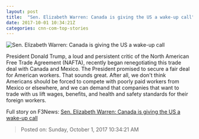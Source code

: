 ```yaml
---
layout: post
title:  "Sen. Elizabeth Warren: Canada is giving the US a wake-up call"
date: 2017-10-01 10:34:21Z
categories: cnn-com-top-stories
---
```


![Sen. Elizabeth Warren: Canada is giving the US a wake-up call](http://i2.cdn.cnn.com/cnnnext/dam/assets/170425110740-01-trump-trudeau-file-0425-super-tease.jpg)

President Donald Trump, a loud and persistent critic of the North American Free Trade Agreement (NAFTA), recently began renegotiating this trade deal with Canada and Mexico. The President promised to secure a fair deal for American workers. That sounds great. After all, we don't think Americans should be forced to compete with poorly paid workers from Mexico or elsewhere, and we can demand that companies that want to trade with us lift wages, benefits, and health and safety standards for their foreign workers.


Full story on F3News: [Sen. Elizabeth Warren: Canada is giving the US a wake-up call](http://www.f3nws.com/n/3N4kfH)

> Posted on: Sunday, October 1, 2017 10:34:21 AM
